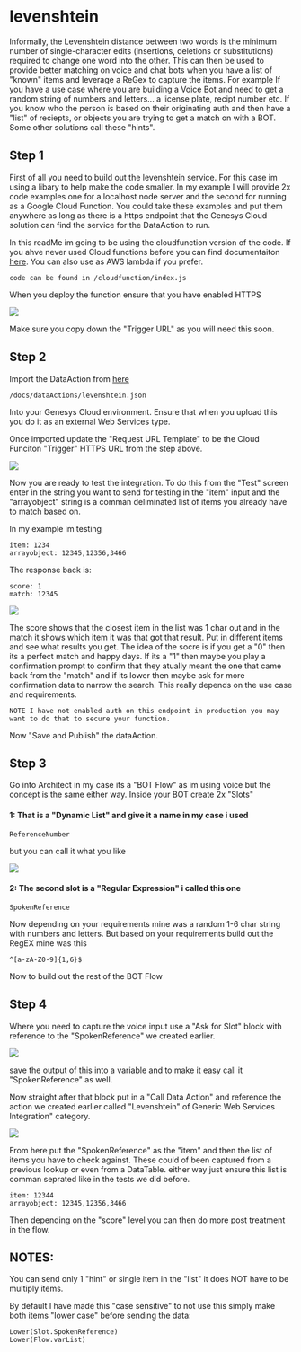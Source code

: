 # levenshtein
Informally, the Levenshtein distance between two words is the minimum number of single-character edits (insertions, deletions or substitutions) required to change one word into the other. This can then be used to provide better matching on voice and chat bots when you have a list of "known" items and leverage a ReGex to capture the items. For example If you have a use case where you are building a Voice Bot and need to get a random string of numbers and letters... a license plate, recipt number etc. If you know who the person is based on their originating auth and then have a "list" of reciepts, or objects you are trying to get a match on with a BOT. Some other solutions call these "hints".

## Step 1
First of all you need to build out the levenshtein service. For this case im using a libary to help make the code smaller. In my example I will provide 2x code examples one for a localhost node server and the second for running as a Google Cloud Function. You could take these examples and put them anywhere as long as there is a https endpoint that the Genesys Cloud solution can find the service for the DataAction to run.

In this readMe im going to be using the cloudfunction version of the code. If you ahve never used Cloud functions before you can find documentaiton [here](https://cloud.google.com/functions/docs/create-deploy-gcloud-1st-gen). You can also use as AWS lambda if you prefer.

    code can be found in /cloudfunction/index.js

When you deploy the function ensure that you have enabled HTTPS

![](/docs/images/gcp.png?raw=true)

Make sure you copy down the "Trigger URL" as you will need this soon.

## Step 2

Import the DataAction from [here](/docs/dataActions/Levenshtein.json)

    /docs/dataActions/levenshtein.json

Into your Genesys Cloud environment. Ensure that when you upload this you do it as an external Web Services type.

Once imported update the "Request URL Template" to be the Cloud Funciton "Trigger" HTTPS URL from the step above.

![](/docs/images/dataAction.png?raw=true)

Now you are ready to test the integration. To do this from the "Test" screen enter in the string you want to send for testing in the "item" input and the "arrayobject" string is a comman deliminated list of items you already have to match based on.

In my example im testing 

    item: 1234
    arrayobject: 12345,12356,3466

The response back is:

    score: 1
    match: 12345

![](/docs/images/test.png?raw=true)

The score shows that the closest item in the list was 1 char out and in the match it shows which item it was that got that result. Put in different items and see what results you get. The idea of the socre is if you get a "0" then its a perfect match and happy days. If its a "1" then maybe you play a confirmation prompt to confirm that they atually meant the one that came back from the "match" and if its lower then maybe ask for more confirmation data to narrow the search. This really depends on the use case and requirements.

    NOTE I have not enabled auth on this endpoint in production you may want to do that to secure your function.

Now "Save and Publish" the dataAction.

## Step 3

Go into Architect in my case its a "BOT Flow" as im using voice but the concept is the same either way. Inside your BOT create 2x "Slots"

#### 1: That is a "Dynamic List" and give it a name in my case i used 

    ReferenceNumber

but you can call it what you like

![](/docs/images/referenceNumberType.png?raw=true)

#### 2: The second slot is a "Regular Expression" i called this one

    SpokenReference

Now depending on your requirements mine was a random 1-6 char string with numbers and letters. But based on your requirements build out the RegEX mine was this

    ^[a-zA-Z0-9]{1,6}$

Now to build out the rest of the BOT Flow

## Step 4

Where you need to capture the voice input use a "Ask for Slot" block with reference to the "SpokenReference" we created earlier.

![](/docs/images/spokenInput.png?raw=true)

save the output of this into a variable and to make it easy call it "SpokenReference" as well.

Now straight after that block put in a "Call Data Action" and reference the action we created earlier called "Levenshtein" of Generic Web Services Integration" category.

![](/docs/images/callDataAction.png?raw=true)

From here put the "SpokenReference" as the "item" and then the list of items you have to check against. These could of been captured from a previous lookup or even from a DataTable. either way just ensure this list is comman seprated like in the tests we did before.

    item: 12344
    arrayobject: 12345,12356,3466

Then depending on the "score" level you can then do more post treatment in the flow.

## NOTES:

You can send only 1 "hint" or single item in the "list" it does NOT have to be multiply items.

By default I have made this "case sensitive" to not use this simply make both items "lower case" before sending the data:

    Lower(Slot.SpokenReference)
    Lower(Flow.varList)

